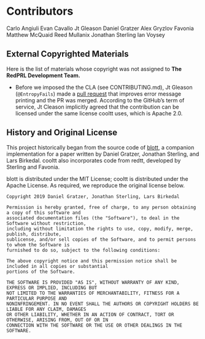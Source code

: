 # Contributors

Carlo Angiuli
Evan Cavallo
Jt Gleason
Daniel Gratzer
Alex Gryzlov
Favonia
Matthew McQuaid
Reed Mullanix
Jonathan Sterling
Ian Voysey

## External Copyrighted Materials

Here is the list of materials whose copyright was not assigned to **The RedPRL Development Team.**

- Before we imposed the the CLA (see CONTRIBUTING.md), Jt Gleason (`@EntropyFails`) made a [pull request](https://github.com/RedPRL/cooltt/pull/166) that improves error message printing and the PR was merged. According to the GitHub’s term of service, Jt Cleason implicitly agreed that the contribution can be licensed under the same license cooltt uses, which is Apache 2.0.

## History and Original License

This project historically began from the source code of
[blott](https://github.com/jozefg/blott/), a companion implementation for a
paper written by Daniel Gratzer, Jonathan Sterling, and Lars Birkedal. cooltt
also incorporates code from redtt, developed by Sterling and Favonia.

blott is distributed under the MIT License; cooltt is distributed under the
Apache License. As required, we reproduce the original license below.

```
Copyright 2019 Daniel Gratzer, Jonathan Sterling, Lars Birkedal

Permission is hereby granted, free of charge, to any person obtaining a copy of this software and
associated documentation files (the "Software"), to deal in the Software without restriction,
including without limitation the rights to use, copy, modify, merge, publish, distribute,
sublicense, and/or sell copies of the Software, and to permit persons to whom the Software is
furnished to do so, subject to the following conditions:

The above copyright notice and this permission notice shall be included in all copies or substantial
portions of the Software.

THE SOFTWARE IS PROVIDED "AS IS", WITHOUT WARRANTY OF ANY KIND, EXPRESS OR IMPLIED, INCLUDING BUT
NOT LIMITED TO THE WARRANTIES OF MERCHANTABILITY, FITNESS FOR A PARTICULAR PURPOSE AND
NONINFRINGEMENT. IN NO EVENT SHALL THE AUTHORS OR COPYRIGHT HOLDERS BE LIABLE FOR ANY CLAIM, DAMAGES
OR OTHER LIABILITY, WHETHER IN AN ACTION OF CONTRACT, TORT OR OTHERWISE, ARISING FROM, OUT OF OR IN
CONNECTION WITH THE SOFTWARE OR THE USE OR OTHER DEALINGS IN THE SOFTWARE.
```
